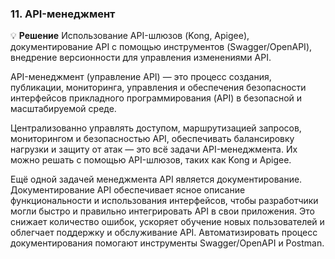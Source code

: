 ### 11. API-менеджмент

💡 **Решение**  Использование API-шлюзов (Kong, Apigee), документирование API с помощью инструментов (Swagger/OpenAPI), внедрение версионности для управления изменениями API.

API-менеджмент (управление API) — это процесс создания, публикации, мониторинга, управления и обеспечения безопасности интерфейсов прикладного программирования (API) в безопасной и масштабируемой среде.

Централизованно управлять доступом, маршрутизацией запросов, мониторингом и безопасностью API, обеспечивать балансировку нагрузки и защиту от атак — это всё задачи API-менеджмента. Их можно решать с помощью API-шлюзов, таких как Kong и Apigee.

Ещё одной задачей менеджмента API является документирование. Документирование API обеспечивает ясное описание функциональности и использования интерфейсов, чтобы разработчики могли быстро и правильно интегрировать API в свои приложения. Это снижает количество ошибок, ускоряет обучение новых пользователей и облегчает поддержку и обслуживание API. Автоматизировать процесс документирования помогают инструменты Swagger/OpenAPI и Postman.
